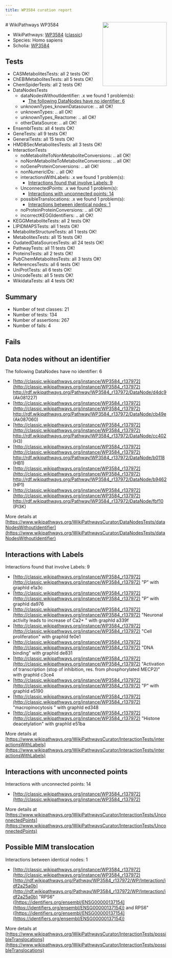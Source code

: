 ```yaml
---
title: WP3584 curation report
---
```


<img style="float: right; width: 200px" src="https://upload.wikimedia.org/wikipedia/commons/thumb/8/83/Wplogo_with_text_500.png/640px-Wplogo_with_text_500.png" />
# WikiPathways WP3584

* WikiPathways: [WP3584](https://wikipathways.org/pathways/WP3584) ([classic](https://classic.wikipathways.org/instance/WP3584))
* Species: Homo sapiens
* Scholia: [WP3584](https://scholia.toolforge.org/wikipathways/WP3584)
## Tests
* CASMetabolitesTests: all 2 tests OK!
* ChEBIMetabolitesTests: all 5 tests OK!
* ChemSpiderTests: all 2 tests OK!
* DataNodesTests
    * dataNodesWithoutIdentifier: .x we found 1 problem(s):
        * [The following DataNodes have no identifier: 6](#d2d32fa5)
    * unknownTypes_knownDatasource: .. all OK!
    * unknownTypes: .. all OK!
    * unknownTypes_Reactome: .. all OK!
    * otherDataSource: .. all OK!
* EnsemblTests: all 4 tests OK!
* GeneTests: all 9 tests OK!
* GeneralTests: all 15 tests OK!
* HMDBSecMetabolitesTests: all 3 tests OK!
* InteractionTests
    * noMetaboliteToNonMetaboliteConversions: .. all OK!
    * noNonMetaboliteToMetaboliteConversions: .. all OK!
    * noGeneProteinConversions: .. all OK!
    * nonNumericIDs: .. all OK!
    * interactionsWithLabels: .x we found 1 problem(s):
        * [Interactions found that involve Labels: 9](#630d2680)
    * UnconnectedPoints: .x we found 1 problem(s):
        * [Interactions with unconnected points: 14](#7f1d407b)
    * possibleTranslocations: .x we found 1 problem(s):
        * [Interactions between identical nodes: 1](#1c118206)
    * noProteinProteinConversions: .. all OK!
    * incorrectKEGGIdentifiers: .. all OK!
* KEGGMetaboliteTests: all 2 tests OK!
* LIPIDMAPSTests: all 1 tests OK!
* MetaboliteStructureTests: all 1 tests OK!
* MetabolitesTests: all 15 tests OK!
* OudatedDataSourcesTests: all 24 tests OK!
* PathwayTests: all 11 tests OK!
* ProteinsTests: all 2 tests OK!
* PubChemMetabolitesTests: all 3 tests OK!
* ReferencesTests: all 6 tests OK!
* UniProtTests: all 6 tests OK!
* UnicodeTests: all 5 tests OK!
* WikidataTests: all 4 tests OK!


## Summary

* Number of test classes: 21
* Number of tests: 134
* Number of assertions: 267
* Number of fails: 4

## Fails

<a name="d2d32fa5" />

## Data nodes without an identifier

The following DataNodes have no identifier: 6

* [http://classic.wikipathways.org/instance/WP3584_r137972](http://classic.wikipathways.org/instance/WP3584_r137972) http://rdf.wikipathways.org/Pathway/WP3584_r137972/DataNode/d4dc9 (Ak081227)
* [http://classic.wikipathways.org/instance/WP3584_r137972](http://classic.wikipathways.org/instance/WP3584_r137972) http://rdf.wikipathways.org/Pathway/WP3584_r137972/DataNode/cb49e (Ak087060)
* [http://classic.wikipathways.org/instance/WP3584_r137972](http://classic.wikipathways.org/instance/WP3584_r137972) http://rdf.wikipathways.org/Pathway/WP3584_r137972/DataNode/cc402 (H3)
* [http://classic.wikipathways.org/instance/WP3584_r137972](http://classic.wikipathways.org/instance/WP3584_r137972) http://rdf.wikipathways.org/Pathway/WP3584_r137972/DataNode/b0118 (HB1)
* [http://classic.wikipathways.org/instance/WP3584_r137972](http://classic.wikipathways.org/instance/WP3584_r137972) http://rdf.wikipathways.org/Pathway/WP3584_r137972/DataNode/b9462 (HP1)
* [http://classic.wikipathways.org/instance/WP3584_r137972](http://classic.wikipathways.org/instance/WP3584_r137972) http://rdf.wikipathways.org/Pathway/WP3584_r137972/DataNode/fbf10 (PI3K)


More details at [https://www.wikipathways.org/WikiPathwaysCurator/DataNodesTests/dataNodesWithoutIdentifier](https://www.wikipathways.org/WikiPathwaysCurator/DataNodesTests/dataNodesWithoutIdentifier)

<a name="630d2680" />

## Interactions with Labels

Interactions found that involve Labels: 9

* [http://classic.wikipathways.org/instance/WP3584_r137972](http://classic.wikipathways.org/instance/WP3584_r137972) "P" with graphId e1a3c
* [http://classic.wikipathways.org/instance/WP3584_r137972](http://classic.wikipathways.org/instance/WP3584_r137972) "P" with graphId da976
* [http://classic.wikipathways.org/instance/WP3584_r137972](http://classic.wikipathways.org/instance/WP3584_r137972) "Neuronal activity
leads to increase of Ca2+  " with graphId a339f
* [http://classic.wikipathways.org/instance/WP3584_r137972](http://classic.wikipathways.org/instance/WP3584_r137972) "Cell proliferation" with graphId fe0e1
* [http://classic.wikipathways.org/instance/WP3584_r137972](http://classic.wikipathways.org/instance/WP3584_r137972) "DNA binding" with graphId de831
* [http://classic.wikipathways.org/instance/WP3584_r137972](http://classic.wikipathways.org/instance/WP3584_r137972) "Activation of transcription
(stop of inhibition, res. from
phosphorylated MECP2)" with graphId c3ce4
* [http://classic.wikipathways.org/instance/WP3584_r137972](http://classic.wikipathways.org/instance/WP3584_r137972) "P" with graphId e5190
* [http://classic.wikipathways.org/instance/WP3584_r137972](http://classic.wikipathways.org/instance/WP3584_r137972) "macropinocytosis " with graphId ed348
* [http://classic.wikipathways.org/instance/WP3584_r137972](http://classic.wikipathways.org/instance/WP3584_r137972) "Histone deacetylation" with graphId e51ba


More details at [https://www.wikipathways.org/WikiPathwaysCurator/InteractionTests/interactionsWithLabels](https://www.wikipathways.org/WikiPathwaysCurator/InteractionTests/interactionsWithLabels)

<a name="7f1d407b" />

## Interactions with unconnected points

Interactions with unconnected points: 14

* [http://classic.wikipathways.org/instance/WP3584_r137972](http://classic.wikipathways.org/instance/WP3584_r137972)


More details at [https://www.wikipathways.org/WikiPathwaysCurator/InteractionTests/UnconnectedPoints](https://www.wikipathways.org/WikiPathwaysCurator/InteractionTests/UnconnectedPoints)

<a name="1c118206" />

## Possible MIM translocation

Interactions between identical nodes: 1

* [http://classic.wikipathways.org/instance/WP3584_r137972](http://classic.wikipathways.org/instance/WP3584_r137972) [http://rdf.wikipathways.org/Pathway/WP3584_r137972/WP/Interaction/idf2a25a0b](http://rdf.wikipathways.org/Pathway/WP3584_r137972/WP/Interaction/idf2a25a0b) "RPS6" ([https://identifiers.org/ensembl/ENSG00000137154](https://identifiers.org/ensembl/ENSG00000137154)) and 
RPS6" ([https://identifiers.org/ensembl/ENSG00000137154](https://identifiers.org/ensembl/ENSG00000137154))


More details at [https://www.wikipathways.org/WikiPathwaysCurator/InteractionTests/possibleTranslocations](https://www.wikipathways.org/WikiPathwaysCurator/InteractionTests/possibleTranslocations)

